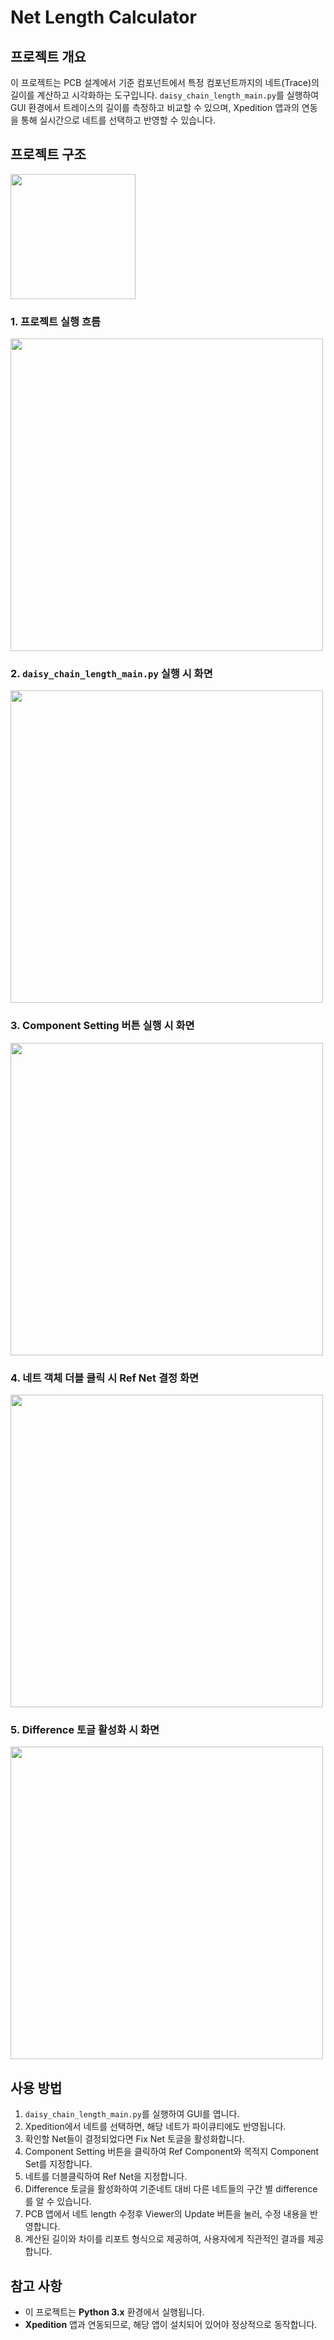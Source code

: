 # Net Length Calculator

## 프로젝트 개요

이 프로젝트는 PCB 설계에서 기준 컴포넌트에서 특정 컴포넌트까지의 네트(Trace)의 길이를 계산하고 시각화하는 도구입니다. 
`daisy_chain_length_main.py`를 실행하여 GUI 환경에서 트레이스의 길이를 측정하고 비교할 수 있으며, Xpedition 앱과의 연동을 통해 실시간으로 네트를 선택하고 반영할 수 있습니다.

## 프로젝트 구조
<img src="https://github.com/user-attachments/assets/76bb436c-2e2e-46cd-a7d5-413be9c67d21"  width="200"/>

### 1. 프로젝트 실행 흐름
<img src="https://github.com/user-attachments/assets/98a0e445-0ce0-44cc-ba4c-cd381581066b" width="500" />

### 2. `daisy_chain_length_main.py` 실행 시 화면
<img src="https://github.com/user-attachments/assets/71d4afc8-7670-4704-ac07-74fb477e74cf" width="500" />

### 3. Component Setting 버튼 실행 시 화면
<img src="https://github.com/user-attachments/assets/6da82628-f87b-4fee-8fef-c9a3eea40527" width="500" />

### 4. 네트 객체 더블 클릭 시 Ref Net 결정 화면
<img src="https://github.com/user-attachments/assets/9b7c913f-4ba5-4c2c-adbd-fe5c8b2aa07e" width="500"/>

### 5. Difference 토글 활성화 시 화면
<img src="https://github.com/user-attachments/assets/126edd82-8477-4aa1-a778-efd88f524166" width="500" />

## 사용 방법

1. `daisy_chain_length_main.py`를 실행하여 GUI를 엽니다.
2. Xpedition에서 네트를 선택하면, 해당 네트가 파이큐티에도 반영됩니다.
3. 확인할 Net들이 결정되었다면 Fix Net 토글을 활성화합니다. 
4. Component Setting 버튼을 클릭하여 Ref Component와 목적지 Component Set를 지정합니다.
5. 네트를 더블클릭하여 Ref Net을 지정합니다.   
6. Difference 토글을 활성화하여 기준네트 대비 다른 네트들의 구간 별 difference를 알 수 있습니다.
7. PCB 앱에서 네트 length 수정후 Viewer의 Update 버튼을 눌러, 수정 내용을 반영합니다.
8. 계산된 길이와 차이를 리포트 형식으로 제공하여, 사용자에게 직관적인 결과를 제공합니다.

## 참고 사항

- 이 프로젝트는 **Python 3.x** 환경에서 실행됩니다.
- **Xpedition** 앱과 연동되므로, 해당 앱이 설치되어 있어야 정상적으로 동작합니다.
